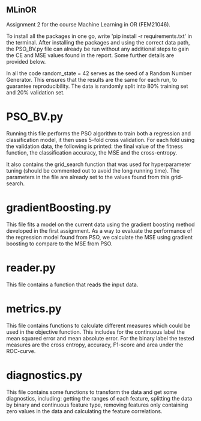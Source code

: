 ## MLinOR
Assignment 2 for the course Machine Learning in OR (FEM21046).

To install all the packages in one go, write 'pip install -r requirements.txt' in the terminal. After installing the packages and using the correct data path, the PSO_BV.py file can already be run without any additional steps to gain the CE and MSE values found in the report. Some further details are provided below.

In all the code random_state = 42 serves as the seed of a Random Number Generator. This ensures that the results are the same for each run, to guarantee reproducibility. The data is randomly split into 80% training set and 20% validation set. 

# PSO_BV.py
Running this file performs the PSO algorithm to train both a regression and classification model, it then uses 5-fold cross validation. For each fold using the validation data, the following is printed: the final value of the fitness function, the classification accuracy, the MSE and the cross-entropy.

It also contains the grid_search function that was used for hyperparameter tuning (should be commented out to avoid the long running time). The parameters in the file are already set to the values found from this grid-search.

# gradientBoosting.py
This file fits a model on the current data using the gradient boosting method developed in the first assignment. As a way to evaluate the performance of the regression model found from PSO, we calculate the MSE using gradient boosting to compare to the MSE from PSO.

# reader.py
This file contains a function that reads the input data. 

# metrics.py
This file contains functions to calculate different measures which could be used in the objective function. This includes for the continuous label the mean squared error and mean absolute error. For the binary label the tested measures are the cross entropy, accuracy, F1-score and area under the ROC-curve.

# diagnostics.py
This file contains some functions to transform the data and get some diagnostics, including: getting the ranges of each feature, splitting the data by binary and continuous feature type, removing features only containing zero values in the data and calculating the feature correlations.


